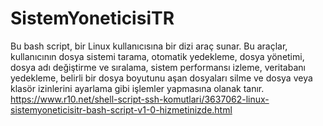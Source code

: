 # SistemYoneticisiTR
Bu bash script, bir Linux kullanıcısına bir dizi araç sunar. Bu araçlar, kullanıcının dosya sistemi tarama, otomatik yedekleme, dosya yönetimi, dosya adı değiştirme ve sıralama, sistem performansı izleme, veritabanı yedekleme, belirli bir dosya boyutunu aşan dosyaları silme ve dosya veya klasör izinlerini ayarlama gibi işlemler yapmasına olanak tanır. 
https://www.r10.net/shell-script-ssh-komutlari/3637062-linux-sistemyoneticisitr-bash-script-v1-0-hizmetinizde.html
